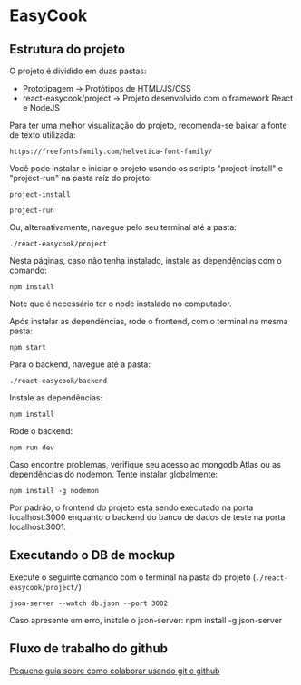 # EasyCook

## Estrutura do projeto

O projeto é dividido em duas pastas:

- Prototipagem -> Protótipos de HTML/JS/CSS
- react-easycook/project -> Projeto desenvolvido com o framework React e NodeJS

Para ter uma melhor visualização do projeto, recomenda-se baixar a fonte de texto utilizada:

    https://freefontsfamily.com/helvetica-font-family/

Você pode instalar e iniciar o projeto usando os scripts "project-install" e "project-run" na pasta raíz do projeto:

    project-install

    project-run

Ou, alternativamente, navegue pelo seu terminal até a pasta:

    ./react-easycook/project

Nesta páginas, caso não tenha instalado, instale as dependências com o comando:

    npm install

Note que é necessário ter o node instalado no computador.

Após instalar as dependências, rode o frontend, com o terminal na mesma pasta:

    npm start

Para o backend, navegue até a pasta:

    ./react-easycook/backend

Instale as dependências:

    npm install

Rode o backend:

    npm run dev

Caso encontre problemas, verifique seu acesso ao mongodb Atlas ou as dependências do nodemon. Tente instalar globalmente:

    npm install -g nodemon

Por padrão, o frontend do projeto está sendo executado na porta localhost:3000 enquanto o backend do banco de dados de teste na porta localhost:3001.

## Executando o DB de mockup

Execute o seguinte comando com o terminal na pasta do projeto (`./react-easycook/project/`)

    json-server --watch db.json --port 3002

Caso apresente um erro, instale o json-server:
npm install -g json-server

## Fluxo de trabalho do github

[Pequeno guia sobre como colaborar usando git e github](https://docs.github.com/pt/get-started/quickstart/github-flow)
